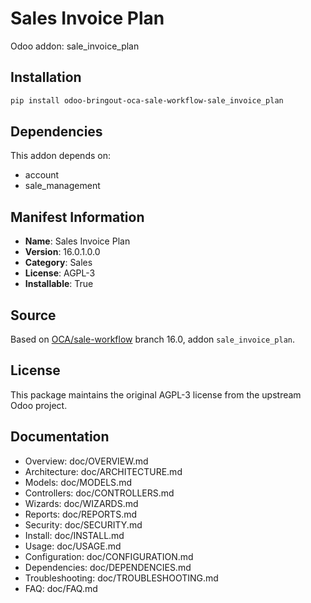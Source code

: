 # Sales Invoice Plan

Odoo addon: sale_invoice_plan

## Installation

```bash
pip install odoo-bringout-oca-sale-workflow-sale_invoice_plan
```

## Dependencies

This addon depends on:
- account
- sale_management

## Manifest Information

- **Name**: Sales Invoice Plan
- **Version**: 16.0.1.0.0
- **Category**: Sales
- **License**: AGPL-3
- **Installable**: True

## Source

Based on [OCA/sale-workflow](https://github.com/OCA/sale-workflow) branch 16.0, addon `sale_invoice_plan`.

## License

This package maintains the original AGPL-3 license from the upstream Odoo project.

## Documentation

- Overview: doc/OVERVIEW.md
- Architecture: doc/ARCHITECTURE.md
- Models: doc/MODELS.md
- Controllers: doc/CONTROLLERS.md
- Wizards: doc/WIZARDS.md
- Reports: doc/REPORTS.md
- Security: doc/SECURITY.md
- Install: doc/INSTALL.md
- Usage: doc/USAGE.md
- Configuration: doc/CONFIGURATION.md
- Dependencies: doc/DEPENDENCIES.md
- Troubleshooting: doc/TROUBLESHOOTING.md
- FAQ: doc/FAQ.md
